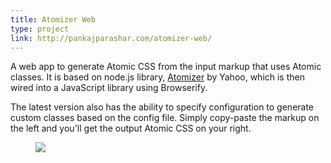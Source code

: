 ```yaml
---
title: Atomizer Web
type: project
link: http://pankajparashar.com/atomizer-web/
---
```


A web app to generate Atomic CSS from the input markup that uses Atomic classes.
It is based on node.js library, [Atomizer](#) by Yahoo, which is then wired into
a JavaScript library using Browserify.

The latest version also has the ability to specify configuration to generate
custom classes based on the config file. Simply copy-paste the markup on the
left and you'll get the output Atomic CSS on your right.

<figure>
    <img src="http://res.cloudinary.com/dw9fem4ki/image/upload/v1443092747/atomizer-web_ciss3c.png" style="margin-bottom: -1.5em;">
</figure>
